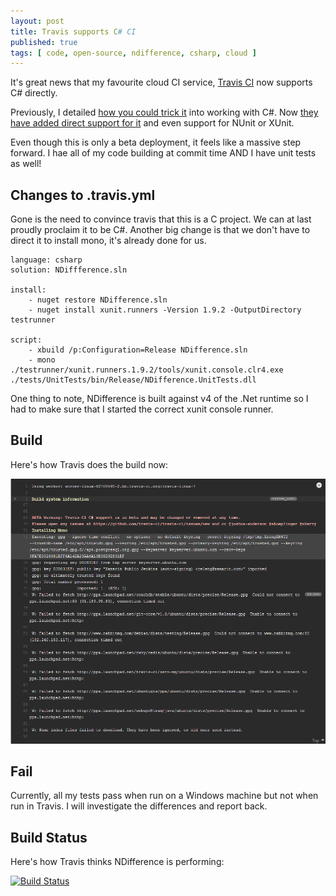 ```yaml
---
layout: post
title: Travis supports C# CI
published: true
tags: [ code, open-source, ndifference, csharp, cloud ]
---
```


It's great news that my favourite cloud CI service, [Travis CI](https://travis-ci.org/) 
now supports C# directly.

Previously, I detailed [how you could trick it](http://deejaygraham.github.io/2014/08/13/building-ndifference-in-the-cloud/)
into working with C#. Now [they have added direct support for it](http://docs.travis-ci.com/user/languages/csharp/)
and even support for NUnit or XUnit.

Even though this is only a beta deployment, it feels like a massive step forward. I hae 
all of my code building at commit time AND I have unit tests as well!

## Changes to .travis.yml

Gone is the need to convince travis that this is a C project. We can at last 
proudly proclaim it to be C#. Another big change is that we don't have to 
direct it to install mono, it's already done for us.


	language: csharp
	solution: NDiffference.sln

	install:
		- nuget restore NDifference.sln
		- nuget install xunit.runners -Version 1.9.2 -OutputDirectory testrunner

	script:
		- xbuild /p:Configuration=Release NDifference.sln
		- mono ./testrunner/xunit.runners.1.9.2/tools/xunit.console.clr4.exe ./tests/UnitTests/bin/Release/NDifference.UnitTests.dll

One thing to note, NDifference is built against v4 of the .Net runtime so I had 
to make sure that I started the correct xunit console runner.

## Build

Here's how Travis does the build now:

![Screenshot](/img/posts/travis-supports-cs-ci/travis-build.png "Travis Working")

## Fail

Currently, all my tests pass when run on a Windows machine but not when run in 
Travis. I will investigate the differences and report back.

## Build Status

Here's how Travis thinks NDifference is performing:

<a href="https://travis-ci.org/deejaygraham/ndifference"><img src="https://travis-ci.org/deejaygraham/ndifference.png?branch=master" alt="Build Status"></a>

